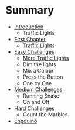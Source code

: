 # Summary

* [Introduction](README.md)
   * Traffic Lights
* [First Chapter](chapter1.md)
   * [Traffic Lights](traffic_lights.md)
* [Easy Challenges](easy_challenges.md)
   * [More Traffic Lights](more_traffic_lights.md)
   * Dim the lights
   * Mix a Colour
   * Press the Button
   * One by One
* [Medium Challenges](medium_challenges.md)
   * Running Snake
   * On and Off
* Hard Challenges
   * Count the Marbles
* [Engduino](engduino.md)


